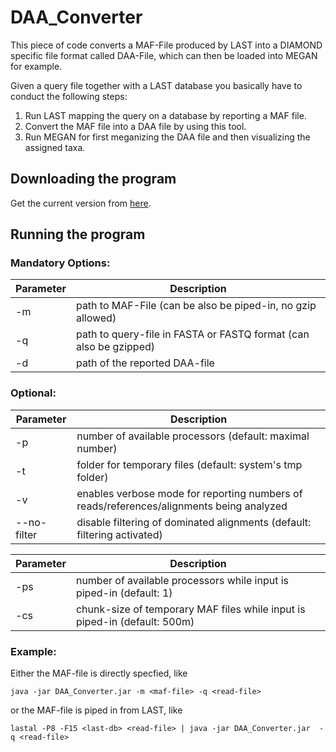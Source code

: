 # DAA_Converter

This piece of code converts a MAF-File produced by LAST into a DIAMOND specific file format called DAA-File, which can then be loaded into MEGAN for example.

Given a query file together with a LAST database you basically have to conduct the following steps:

1. Run LAST mapping the query on a database by reporting a MAF file.
2. Convert the MAF file into a DAA file by using this tool.
3. Run MEGAN for first meganizing the DAA file and then visualizing the assigned taxa.

## Downloading the program

Get the current version from [here](https://github.com/BenjaminAlbrecht84/DAA_Converter/releases/download/v0.8.4/DAA_Converter_v0.8.4.jar).

## Running the program

### Mandatory Options:
 
Parameter | Description
--------- | -----------
-m  | path to MAF-File (can be also be piped-in, no gzip allowed)
-q  | path to query-file in FASTA or FASTQ format (can also be gzipped)
-d  | path of the reported DAA-file 

### Optional: 

Parameter | Description
--------- | -----------
-p  | number of available processors (default: maximal number)
-t  | folder for temporary files (default: system's tmp folder)
-v  | enables verbose mode for reporting numbers of reads/references/alignments being analyzed
--no-filter | disable filtering of dominated alignments (default: filtering activated)

Parameter | Description
--------- | -----------
-ps | number of available processors while input is piped-in (default: 1)
-cs |	chunk-size of temporary MAF files while input is piped-in (default: 500m)

### Example:

Either the MAF-file is directly specfied, like

``java -jar DAA_Converter.jar -m <maf-file> -q <read-file>``

or the MAF-file is piped in from LAST, like

``lastal -P8 -F15 <last-db> <read-file> | java -jar DAA_Converter.jar  -q <read-file>``
